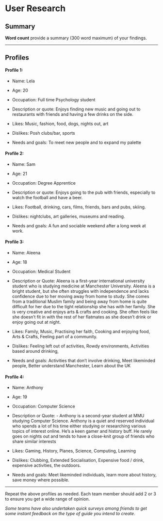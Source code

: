 # User Research

## Summary

**Word count** provide a summary (300 word maximum) of your findings.

---

## Profiles 
#### Profile 1:

- Name: Lela 

- Age: 20 

- Occupation: Full time Psychology student 

- Description or quote: Enjoys finding new music and going out to restaurants with friends and having a few drinks on the side. 

- Likes: Music, fashion, food, dogs, nights out, art 

- Dislikes: Posh clubs/bar, sports

- Needs and goals: To meet new people and to expand my palette

#### Profile 2:

- Name: Sam 

- Age: 21

- Occupation: Degree Apprentice  

- Description or quote: Enjoys going to the pub with friends, especially to watch the football and have a beer.  

- Likes: Football, drinking, cars, films, friends, bars and pubs, skiing.

- Dislikes: nightclubs, art galleries, museums and reading.

- Needs and goals: A fun and sociable weekend after a long week at work. 

#### Profile 3:

- Name: Aleena

- Age: 18

- Occupation: Medical Student

- Description or Quote: Aleena is a first-year international university student who is studying medicine at Manchester University. Aleena is a bright student, but she often struggles with independence and lacks confidence due to her moving away from home to study. She comes from a traditional Muslim family and being away from home is quite difficult for her due to the tight relationship she has with her family. She is very creative and enjoys arts & crafts and cooking. She often feels like she doesn’t fit in with the rest of her flatmates as she doesn’t drink or enjoy going out at night. 

- Likes: Family, Music, Practising her faith, Cooking and enjoying food, Arts & Crafts, Feeling part of a community.

- Dislikes: Feeling left out of activities, Rowdy environments, Activities based around drinking, 

- Needs and goals: Activities that don’t involve drinking, Meet likeminded people, Better understand Manchester, Learn about the UK


#### Profile 4:

- Name: Anthony

- Age: 19

- Occupation: Computer Science

- Description or Quote: -	Anthony is a second-year student at MMU studying Computer Science. Anthony is a quiet and reserved individual who spends a lot of his time either studying or researching various topics of interest online. He’s a keen gamer and history buff. He rarely goes on nights out and tends to have a close-knit group of friends who share similar interests

- Likes: Gaming, History, Planes, Science, Computing, Learning

- Dislikes: Clubbing, Extended Socialisation, Expensive food / drink, expensive activities, the outdoors.

- Needs and goals: Meet likeminded individuals, learn more about history, save money where possible.
---

<!--This can be deleted prior to submission -->

Repeat the above profiles as needed. Each team member should add 2 or 3 to ensure you get a wide range of opinion.

_Some teams have also undertaken quick surveys among friends to get some instant feedback on the type of guide you intend to create_.
